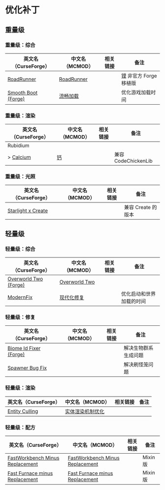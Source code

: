 # 优化补丁

## 重量级

### 重量级：综合

| 英文名（CurseForge）                                                                  | 中文名（MCMOD）                                    | 相关链接 | 备注                                                           |
| ------------------------------------------------------------------------------------- | -------------------------------------------------- | -------- | -------------------------------------------------------------- |
| [RoadRunner](https://www.curseforge.com/minecraft/mc-mods/roadrunner)                 | [RoadRunner](https://www.mcmod.cn/class/4852.html) |          | [锂](https://www.mcmod.cn/class/2292.html) 非官方 Forge 移植版 |
| [Smooth Boot (Forge)](https://www.curseforge.com/minecraft/mc-mods/smooth-boot-forge) | [流畅加载](https://www.mcmod.cn/class/3422.html)   |          | 优化游戏加载时间                                               |

### 重量级：渲染

| 英文名（CurseForge）                                              | 中文名（MCMOD）                            | 相关链接 | 备注                |
| ----------------------------------------------------------------- | ------------------------------------------ | -------- | ------------------- |
| Rubidium                                                          |                                            |          |                     |
| > [Calcium](https://www.curseforge.com/minecraft/mc-mods/calcium) | [钙](https://www.mcmod.cn/class/5212.html) |          | 兼容 CodeChickenLib |

### 重量级：光照

| 英文名（CurseForge）                                                                  | 中文名（MCMOD） | 相关链接 | 备注               |
| ------------------------------------------------------------------------------------- | --------------- | -------- | ------------------ |
| [Starlight x Create](https://www.curseforge.com/minecraft/mc-mods/starlight-x-create) |                 |          | 兼容 Create 的版本 |

## 轻量级

### 轻量级：综合

| 英文名（CurseForge）                                                                      | 中文名（MCMOD）                                       | 相关链接 | 备注                     |
| ----------------------------------------------------------------------------------------- | ----------------------------------------------------- | -------- | ------------------------ |
| [Overworld Two (Forge)](https://www.curseforge.com/minecraft/mc-mods/overworld-two-forge) | [Overworld Two](https://www.mcmod.cn/class/4558.html) |          |                          |
| [ModernFix](https://www.curseforge.com/minecraft/mc-mods/modernfix)                                                                                 | [现代化修复](https://www.mcmod.cn/class/8714.html)    |          | 优化启动和世界加载的时间 |

### 轻量级：修复

| 英文名（CurseForge）                                                                  | 中文名（MCMOD） | 相关链接 | 备注                 |
| ------------------------------------------------------------------------------------- | --------------- | -------- | -------------------- |
| [Biome Id Fixer (Forge)](https://www.curseforge.com/minecraft/mc-mods/biome-id-fixer) |                 |          | 解决生物群系生成问题 |
| [Spawner Bug Fix](https://www.curseforge.com/minecraft/mc-mods/spawner-fix)           |                 |          | 解决刷怪笼问题       |

### 轻量级：渲染

| 英文名（CurseForge）                                                          | 中文名（MCMOD）                                          | 相关链接 | 备注 |
| ----------------------------------------------------------------------------- | -------------------------------------------------------- | -------- | ---- |
| [Entity Culling](https://www.curseforge.com/minecraft/mc-mods/entity-culling) | [实体渲染机制优化](https://www.mcmod.cn/class/3058.html) |          |      |

### 轻量级：配方

| 英文名（CurseForge）                                                                                            | 中文名（MCMOD）                                                         | 相关链接 | 备注     |
| --------------------------------------------------------------------------------------------------------------- | ----------------------------------------------------------------------- | -------- | -------- |
| [FastWorkbench Minus Replacement](https://www.curseforge.com/minecraft/mc-mods/fastworkbench-minus-replacement) | [FastWorkbench Minus Replacement](https://www.mcmod.cn/class/3723.html) |          | Mixin 版 |
| [Fast Furnace minus Replacement](https://www.curseforge.com/minecraft/mc-mods/fastfurnace-minus-replacement)    | [Fast Furnace minus Replacement](https://www.mcmod.cn/class/5543.html)  |          | Mixin 版 |
